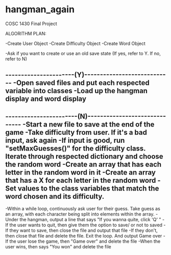 # hangman_again
COSC 1430 Final Project

ALGORITHM  PLAN:

-Create User Object
-Create Difficulty Object
-Create Word Object

-Ask if you want to create or use an old save state
(If yes, refer to Y. If no, refer to N)

----------------------(Y)----------------------------
-Open saved files and put each respected variable into classes
-Load up the hangman display and word display
------------------------------------------------------

-----------------------(N)------------------------------
-Start a new file to save at the end of the game
-Take difficulty from user. If it's a bad input, ask again
-If input is good, run "setMaxGuesses()" for the difficulty class. Iterate through respected dictionary and choose the random word
-Create an array that has each letter in the random word in it
-Create an array that has a X for each letter in the random word
-Set values to the class variables that match the word chosen and its difficulty.
--------------------------------------------------------

-Within a while loop, continuously ask user for their guess. Take guess as an array, with each character being split into elements within the array.
-Under the hangman, output a line that says "If you wanna quite, click 'Q' "
-If the user wants to quit, then give them the option to save/ or not to saved
-If they want to save, then close the file and output that file
-If they don't, then close that file and delete the file. Exit the loop. And output Game over
-If the user lose the game, then "Game over" and delete the file
-When the user wins, then says "You won" and delete the file
